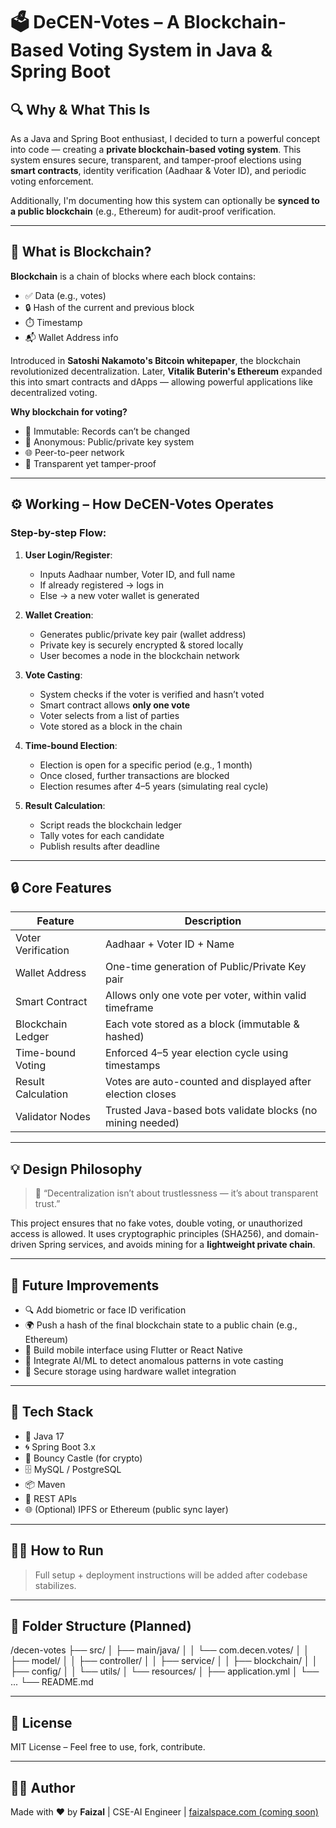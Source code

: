 # 🗳️ DeCEN-Votes – A Blockchain-Based Voting System in Java & Spring Boot

## 🔍 Why & What This Is

As a Java and Spring Boot enthusiast, I decided to turn a powerful concept into code — creating a **private blockchain-based voting system**. This system ensures secure, transparent, and tamper-proof elections using **smart contracts**, identity verification (Aadhaar & Voter ID), and periodic voting enforcement.

Additionally, I'm documenting how this system can optionally be **synced to a public blockchain** (e.g., Ethereum) for audit-proof verification.

---

## 🔗 What is Blockchain?

**Blockchain** is a chain of blocks where each block contains:
- ✅ Data (e.g., votes)
- 🔒 Hash of the current and previous block
- ⏱️ Timestamp
- 📬 Wallet Address info

Introduced in **Satoshi Nakamoto's Bitcoin whitepaper**, the blockchain revolutionized decentralization. Later, **Vitalik Buterin's Ethereum** expanded this into smart contracts and dApps — allowing powerful applications like decentralized voting.

**Why blockchain for voting?**
- 🔐 Immutable: Records can’t be changed
- 👤 Anonymous: Public/private key system
- 🌐 Peer-to-peer network
- 🧾 Transparent yet tamper-proof

---

## ⚙️ Working – How DeCEN-Votes Operates

### Step-by-step Flow:

1. **User Login/Register**:
   - Inputs Aadhaar number, Voter ID, and full name
   - If already registered → logs in
   - Else → a new voter wallet is generated

2. **Wallet Creation**:
   - Generates public/private key pair (wallet address)
   - Private key is securely encrypted & stored locally
   - User becomes a node in the blockchain network

3. **Vote Casting**:
   - System checks if the voter is verified and hasn’t voted
   - Smart contract allows **only one vote**
   - Voter selects from a list of parties
   - Vote stored as a block in the chain

4. **Time-bound Election**:
   - Election is open for a specific period (e.g., 1 month)
   - Once closed, further transactions are blocked
   - Election resumes after 4–5 years (simulating real cycle)

5. **Result Calculation**:
   - Script reads the blockchain ledger
   - Tally votes for each candidate
   - Publish results after deadline

---

## 🔒 Core Features

| Feature            | Description                                                |
|--------------------|------------------------------------------------------------|
| Voter Verification | Aadhaar + Voter ID + Name                                  |
| Wallet Address     | One-time generation of Public/Private Key pair             |
| Smart Contract     | Allows only one vote per voter, within valid timeframe     |
| Blockchain Ledger  | Each vote stored as a block (immutable & hashed)           |
| Time-bound Voting  | Enforced 4–5 year election cycle using timestamps          |
| Result Calculation | Votes are auto-counted and displayed after election closes |
| Validator Nodes    | Trusted Java-based bots validate blocks (no mining needed) |

---

## 💡 Design Philosophy

> 🧠 “Decentralization isn’t about trustlessness — it’s about transparent trust.”

This project ensures that no fake votes, double voting, or unauthorized access is allowed. It uses cryptographic principles (SHA256), and domain-driven Spring services, and avoids mining for a **lightweight private chain**.

---

## 🚧 Future Improvements

- 🔍 Add biometric or face ID verification
- 🌍 Push a hash of the final blockchain state to a public chain (e.g., Ethereum)
- 📱 Build mobile interface using Flutter or React Native
- 🧠 Integrate AI/ML to detect anomalous patterns in vote casting
- 🔐 Secure storage using hardware wallet integration

---

## 🚀 Tech Stack

- 🧩 Java 17
- 🌀 Spring Boot 3.x
- 🔐 Bouncy Castle (for crypto)
- 🗄️ MySQL / PostgreSQL
- 📦 Maven
- 📡 REST APIs
- 🌐 (Optional) IPFS or Ethereum (public sync layer)

---

## 👨‍💻 How to Run

> Full setup + deployment instructions will be added after codebase stabilizes.

---

## 📂 Folder Structure (Planned)

/decen-votes
├── src/
│ ├── main/java/
│ │ └── com.decen.votes/
│ │ ├── model/
│ │ ├── controller/
│ │ ├── service/
│ │ ├── blockchain/
│ │ ├── config/
│ │ └── utils/
│ └── resources/
│ ├── application.yml
│ └── ...
└── README.md



---

## 📜 License

MIT License – Feel free to use, fork, contribute.

---

## 🙋‍♂️ Author

Made with ❤ by **Faizal** | CSE-AI Engineer | [faizalspace.com (coming soon)]()
